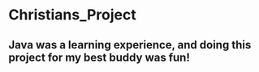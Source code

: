 # Christians_Project
## Java was a learning experience, and doing this project for my best buddy was fun!
